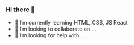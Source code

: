 ### Hi there 👋


- 🌱 I’m currently learning HTML, CSS, JS React
- 👯 I’m looking to collaborate on ...
- 🤔 I’m looking for help with ...


